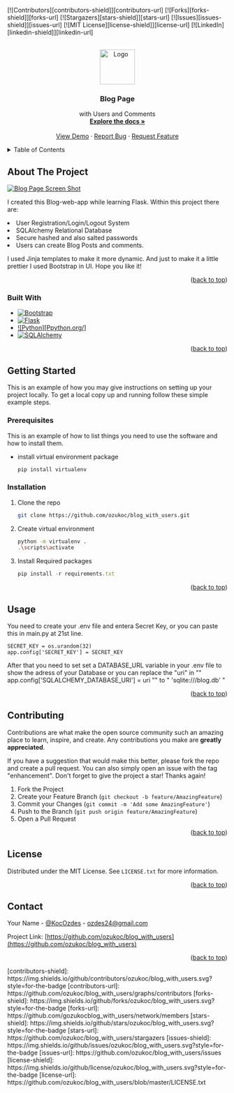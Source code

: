 <a name="readme-top"></a>


[![Contributors][contributors-shield]][contributors-url]
[![Forks][forks-shield]][forks-url]
[![Stargazers][stars-shield]][stars-url]
[![Issues][issues-shield]][issues-url]
[![MIT License][license-shield]][license-url]
[![LinkedIn][linkedin-shield]][linkedin-url]



<!-- PROJECT LOGO -->
<br />
<div align="center">
  <a href="https://github.com/ozukoc/blog_with_users">
    <img src="images/logo.png" alt="Logo" width="80" height="80">
  </a>

<h3 align="center">Blog Page</h3>

  <p align="center">
    with Users and Comments
    <br />
    <a href="https://github.com/ozukoc/blog_with_users"><strong>Explore the docs »</strong></a>
    <br />
    <br />
    <a href="https://github.com/ozukoc/blog_with_users">View Demo</a>
    ·
    <a href="https://github.com/ozukoc/blog_with_users/issues">Report Bug</a>
    ·
    <a href="https://github.com/ozukoc/blog_with_users/issues">Request Feature</a>
  </p>
</div>



<!-- TABLE OF CONTENTS -->
<details>
  <summary>Table of Contents</summary>
  <ol>
    <li>
      <a href="#about-the-project">About The Project</a>
      <ul>
        <li><a href="#built-with">Built With</a></li>
      </ul>
    </li>
    <li>
      <a href="#getting-started">Getting Started</a>
      <ul>
        <li><a href="#prerequisites">Prerequisites</a></li>
        <li><a href="#installation">Installation</a></li>
      </ul>
    </li>
    <li><a href="#usage">Usage</a></li>
    <li><a href="#contributing">Contributing</a></li>
    <li><a href="#license">License</a></li>
    <li><a href="#contact">Contact</a></li>
  </ol>
</details>



<!-- ABOUT THE PROJECT -->
## About The Project

[![Blog Page Screen Shot][product-screenshot]](https://prnt.sc/CdxThx0S1ycM)

I created this Blog-web-app while learning Flask. Within this project there are:

<li>User Registration/Login/Logout System</li>
<li>SQLAlchemy Relational Database</li>
<li>Secure hashed and also salted passwords</li>
<li>Users can create Blog Posts and comments.</li>

I used Jinja templates to make it more dynamic. And just to make it a little prettier I used Bootstrap in UI. Hope you like it!


<p align="right">(<a href="#readme-top">back to top</a>)</p>



### Built With


* [![Bootstrap][Bootstrap.com]][Bootstrap-url]
* [![Flask][Flask]][Flask-url]
* [![Python][Ppython.org/]][Python-url]
* [![SQLAlchemy][sqlalchemy.org]][sqlalchemy-url]

<p align="right">(<a href="#readme-top">back to top</a>)</p>



<!-- GETTING STARTED -->
## Getting Started

This is an example of how you may give instructions on setting up your project locally.
To get a local copy up and running follow these simple example steps.

### Prerequisites

This is an example of how to list things you need to use the software and how to install them.
* install virtual environment package
  ```sh
  pip install virtualenv
  ```

### Installation

1. Clone the repo
   ```sh
   git clone https://github.com/ozukoc/blog_with_users.git
   ```
3. Create virtual environment
   ```sh
   python -m virtualenv .
   .\scripts\activate
   ```
4. Install Required packages
   ```js
   pip install -r requirements.txt
   ```

<p align="right">(<a href="#readme-top">back to top</a>)</p>



<!-- USAGE EXAMPLES -->
## Usage

You need to create your .env file and entera Secret Key, or you can paste this in main.py at 21st line.
```
SECRET_KEY = os.urandom(32)
app.config['SECRET_KEY'] = SECRET_KEY
```

After that you need to set set a DATABASE_URL variable in your .env file to show the adress of your Database or you can replace the  "uri" in "" app.config['SQLALCHEMY_DATABASE_URI'] = uri "" to  " 'sqlite:///blog.db' "

<p align="right">(<a href="#readme-top">back to top</a>)</p>



<!-- CONTRIBUTING -->
## Contributing

Contributions are what make the open source community such an amazing place to learn, inspire, and create. Any contributions you make are **greatly appreciated**.

If you have a suggestion that would make this better, please fork the repo and create a pull request. You can also simply open an issue with the tag "enhancement".
Don't forget to give the project a star! Thanks again!

1. Fork the Project
2. Create your Feature Branch (`git checkout -b feature/AmazingFeature`)
3. Commit your Changes (`git commit -m 'Add some AmazingFeature'`)
4. Push to the Branch (`git push origin feature/AmazingFeature`)
5. Open a Pull Request

<p align="right">(<a href="#readme-top">back to top</a>)</p>



<!-- LICENSE -->
## License

Distributed under the MIT License. See `LICENSE.txt` for more information.

<p align="right">(<a href="#readme-top">back to top</a>)</p>



<!-- CONTACT -->
## Contact

Your Name - [@KocOzdes](https://twitter.com/KocOzdes) - ozdes24@gmail.com

Project Link: [https://github.com/ozukoc/blog_with_users](https://github.com/ozukoc/blog_with_users)

<p align="right">(<a href="#readme-top">back to top</a>)</p>
<!-- MARKDOWN LINKS & IMAGES -->
<!-- https://www.markdownguide.org/basic-syntax/#reference-style-links -->
[contributors-shield]: https://img.shields.io/github/contributors/ozukoc/blog_with_users.svg?style=for-the-badge
[contributors-url]: https://github.com/ozukoc/blog_with_users/graphs/contributors
[forks-shield]: https://img.shields.io/github/forks/ozukoc/blog_with_users.svg?style=for-the-badge
[forks-url]: https://github.com/gozukocblog_with_users/network/members
[stars-shield]: https://img.shields.io/github/stars/ozukoc/blog_with_users.svg?style=for-the-badge
[stars-url]: https://github.com/ozukoc/blog_with_users/stargazers
[issues-shield]: https://img.shields.io/github/issues/ozukoc/blog_with_users.svg?style=for-the-badge
[issues-url]: https://github.com/ozukoc/blog_with_users/issues
[license-shield]: https://img.shields.io/github/license/ozukoc/blog_with_users.svg?style=for-the-badge
[license-url]: https://github.com/ozukoc/blog_with_users/blob/master/LICENSE.txt

[product-screenshot]: https://prnt.sc/CdxThx0S1ycM

[Bootstrap.com]: https://img.shields.io/badge/Bootstrap-563D7C?style=for-the-badge&logo=bootstrap&logoColor=white
[Bootstrap-url]: https://getbootstrap.com
[Python.org]: https://img.shields.io/badge/-python-informational
[Python-url]:https://www.python.org/
[Flask]: https://img.shields.io/badge/-Flask-black
[Flask-url]:https://flask.palletsprojects.com/en/2.2.x/
[sqlalchemy.org]: https://img.shields.io/badge/-SqlAlchemy-red
[sqlalchemy-url]:https://www.sqlalchemy.org/
